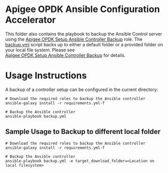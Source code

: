 # Apigee OPDK Ansible Configuration Accelerator
 
This folder also contains the playbook to backup the Ansible Control server using the
[Apigee OPDK Setup Ansible Controller Backup](https://github.com/carlosfrias/apigee-opdk-setup-ansible-controller-backup)
role. The [backup.yml](../backup-ansible-controller/backup.yml) script backs up to either a default 
folder or a provided folder on your local file system. Please see  
[Apigee OPDK Setup Ansible Controller Backup](https://github.com/carlosfrias/apigee-opdk-setup-ansible-controller-backup)
for details.

# Usage Instructions

A backup of a controller setup can be configured in the current directory: 

    # Download the required roles to backup the Ansible controller
    ansible-galaxy install -r requirements.yml-f
    
    # Backup the Ansible controller
    ansible-playbook backup.yml 
    
## Sample Usage to Backup to different local folder
   
    # Download the required roles to backup the Ansible controller
    ansible-galaxy install -r requirements.yml-f
    
    # Backup the Ansible controller
    ansible-playbook backup.yml -e target_download_folder=<Location on local filesystem>
    

       


